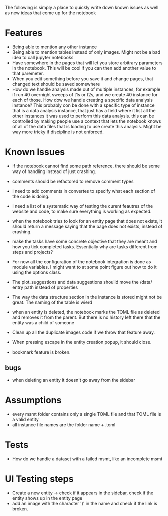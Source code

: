 The following is simply a place to quickly write down known issues as well as new ideas that come up for the notebook


# Features

* Being able to mention any other instance
* Being able to mention tables instead of only images. Might not be a bad idea to call jupyter notebooks
* Have somewhere in the pages that will let you store arbitrary parameters in the notebook. This will be cool if you can then add another value to that paremeter.
* When you edit something before you save it and change pages, that changed text should be saved somewhere
* How do we handle analysis made out of multiple instances, for example if run 40 overnight sweeps of t1s or t2s, and we create 40 instance for each of those. How dow we handle creating a specific data analysis instance? This probably con be done with a specific type of instance that is a data analysis instance, that just has a field where it list all the other instances it was used to perform this data analysis. this can be controlled by making people use a context that lets the notebook knows of all of the data files that is loading to use create this analysis. Might be way more tricky if discipline is not enforced.



# Known Issues

- If the notebook cannot find some path reference, there should be some way of handling instead of just crashing.
- comments should be refactored to remove comment types
- I need to add comments in convertes to specify what each section of the code is doing. 
- I need a list of a systematic way of testing the curent feautres of the website and code, to make sure everything is working as expected.
- when the notebook tries to look for an entity page that does not exists, it should return a message saying that the page does not exists, instead of crashing.
- make the tasks have some concrete objective that they are meant and how you tick completed tasks. Essentially why are tasks different from steps and projects?

- For now all the configuration of the notebook integration is done as module variables. I might want to at some point figure out how to do it using the options class.
- The plot_suggestions and data suggestions shouild move the /data/ entry path instead of properties
- The way the data structure section in the instance is stored might not be great. The naming of the table is wierd

- when an entity is deleted, the notebook marks the TOML file as deleted and removes it from the parent. But there is no history left there that the entity was a child of someone 
- Clean up all the duplicate images code if we throw that feature away.
- When pressing escape in the entity creation popup, it should close.
- bookmark feature is broken.

## bugs

- when deleting an entity it doesn't go away from the sidebar


# Assumptions

- every msmt folder contains only a single TOML file and that TOML file is a valid entity
- all instance file names are the folder name + .toml

# Tests

- How do we handle a dataset with a failed msmt, like an incomplete msmt

# UI Testing steps

- Create a new entity -> check if it appears in the sidebar, check if the entity shows up in the entity page
- add an image with the character ')' in the name and check if the link is broken.
